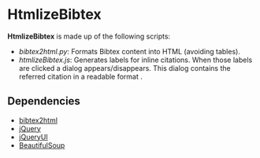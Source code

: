 HtmlizeBibtex
=============

**HtmlizeBibtex** is made up of the following scripts:

 * *bibtex2html.py*: Formats Bibtex content into HTML (avoiding tables).
 * *htmlizeBibtex.js*: Generates labels for inline citations. When those labels are clicked a dialog appears/disappears. This dialog contains the referred citation in a readable format .


Dependencies
------------

 * [bibtex2html](http://www.lri.fr/~filliatr/bibtex2html/)
 * [jQuery](http://jquery.com/)
 * [jQueryUI](http://jqueryui.com/)
 * [BeautifulSoup](http://www.crummy.com/software/BeautifulSoup/)